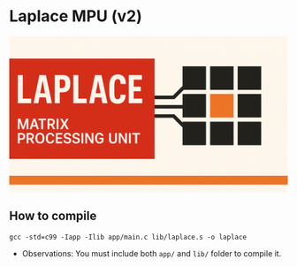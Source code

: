 # Laplace MPU (v2)

<div style="position: relative; width: 100%; padding-top: 56.25%;">
  <img src="docs/banner-v2.png" alt="Laplace Matrix Coprocessor's Banner" style="position: absolute; top: 0; left: 0; width: 100%; height: 100%; object-fit: cover;">
</div>

## How to compile

```
gcc -std=c99 -Iapp -Ilib app/main.c lib/laplace.s -o laplace
```

* Observations: You must include both `app/` and `lib/` folder to compile it.

